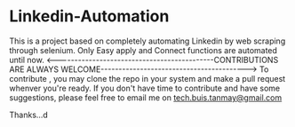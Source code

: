 # Linkedin-Automation
This is a project based on completely automating Linkedin by web scraping through selenium.
Only Easy apply and Connect functions are automated until now.
<--------------------------------------------CONTRIBUTIONS ARE ALWAYS WELCOME----------------------------------------->
To contribute , you may clone the repo in your system and make a pull request whenver you're ready. 
If you don't have time to contribute and have some suggestions, please feel free to email me on tech.buis.tanmay@gmail.com

Thanks...d

